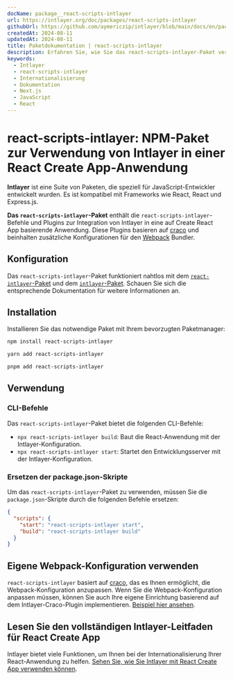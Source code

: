 ```yaml
---
docName: package__react-scripts-intlayer
url: https://intlayer.org/doc/packages/react-scripts-intlayer
githubUrl: https://github.com/aymericzip/intlayer/blob/main/docs/en/packages/react-scripts-intlayer/index.md
createdAt: 2024-08-11
updatedAt: 2024-08-11
title: Paketdokumentation | react-scripts-intlayer
description: Erfahren Sie, wie Sie das react-scripts-intlayer-Paket verwenden
keywords:
  - Intlayer
  - react-scripts-intlayer
  - Internationalisierung
  - Dokumentation
  - Next.js
  - JavaScript
  - React
---
```


# react-scripts-intlayer: NPM-Paket zur Verwendung von Intlayer in einer React Create App-Anwendung

**Intlayer** ist eine Suite von Paketen, die speziell für JavaScript-Entwickler entwickelt wurden. Es ist kompatibel mit Frameworks wie React, React und Express.js.

**Das `react-scripts-intlayer`-Paket** enthält die `react-scripts-intlayer`-Befehle und Plugins zur Integration von Intlayer in eine auf Create React App basierende Anwendung. Diese Plugins basieren auf [craco](https://craco.js.org/) und beinhalten zusätzliche Konfigurationen für den [Webpack](https://webpack.js.org/) Bundler.

## Konfiguration

Das `react-scripts-intlayer`-Paket funktioniert nahtlos mit dem [`react-intlayer`-Paket](https://github.com/aymericzip/intlayer/blob/main/docs/de/packages/react-intlayer/index.md) und dem [`intlayer`-Paket](https://github.com/aymericzip/intlayer/blob/main/docs/de/packages/intlayer/index.md). Schauen Sie sich die entsprechende Dokumentation für weitere Informationen an.

## Installation

Installieren Sie das notwendige Paket mit Ihrem bevorzugten Paketmanager:

```bash packageManager="npm"
npm install react-scripts-intlayer
```

```bash packageManager="yarn"
yarn add react-scripts-intlayer
```

```bash packageManager="pnpm"
pnpm add react-scripts-intlayer
```

## Verwendung

### CLI-Befehle

Das `react-scripts-intlayer`-Paket bietet die folgenden CLI-Befehle:

- `npx react-scripts-intlayer build`: Baut die React-Anwendung mit der Intlayer-Konfiguration.
- `npx react-scripts-intlayer start`: Startet den Entwicklungsserver mit der Intlayer-Konfiguration.

### Ersetzen der package.json-Skripte

Um das `react-scripts-intlayer`-Paket zu verwenden, müssen Sie die `package.json`-Skripte durch die folgenden Befehle ersetzen:

```json fileName="package.json"
{
  "scripts": {
    "start": "react-scripts-intlayer start",
    "build": "react-scripts-intlayer build"
  }
}
```

## Eigene Webpack-Konfiguration verwenden

`react-scripts-intlayer` basiert auf [craco](https://craco.js.org/), das es Ihnen ermöglicht, die Webpack-Konfiguration anzupassen.
Wenn Sie die Webpack-Konfiguration anpassen müssen, können Sie auch Ihre eigene Einrichtung basierend auf dem Intlayer-Craco-Plugin implementieren. [Beispiel hier ansehen](https://github.com/aymericzip/intlayer/blob/main/examples/react-app/craco.config.js).

## Lesen Sie den vollständigen Intlayer-Leitfaden für React Create App

Intlayer bietet viele Funktionen, um Ihnen bei der Internationalisierung Ihrer React-Anwendung zu helfen.
[Sehen Sie, wie Sie Intlayer mit React Create App verwenden können](https://github.com/aymericzip/intlayer/blob/main/docs/de/intlayer_with_create_react_app.md).
